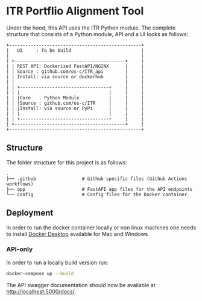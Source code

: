 # ITR Portflio Alignment Tool

Under the hood, this API uses the ITR Python module. The complete structure that consists of a Python module, API and a UI looks as follows:

    +-------------------------------------------------+
    |   UI     : To be build                          |
    |                                                 |
    | +-----------------------------------------+     |
    | | REST API: Dockerized FastAPI/NGINX      |     |
    | | Source : github.com/os-c/ITR_api        |     |
    | | Install: via source or dockerhub        |     |
    | |                                         |     |
    | | +---------------------------------+     |     |
    | | |                                 |     |     |
    | | |Core   : Python Module           |     |     |
    | | |Source : github.com/os-c/ITR     |     |     |
    | | |Install: via source or PyPi      |     |     |
    | | |                                 |     |     |
    | | +---------------------------------+     |     |
    | +-----------------------------------------+     |
    +-------------------------------------------------+


## Structure
The folder structure for this project is as follows:

    .
    ├── .github                 # Github specific files (Github Actions workflows)
    ├── app                     # FastAPI app files for the API endpoints
    └── config                  # Config files for the Docker container

## Deployment
In order to run the docker container locally or non linux machines one needs to install [Docker Desktop](https://www.docker.com/products/docker-desktop) available for Mac and Windows

### API-only

In order to run a locally build version run:

```bash
docker-compose up --build
```

The API swagger documentation should now be available at [http://localhost:5000/docs/](http://localhost:5000/docs/).